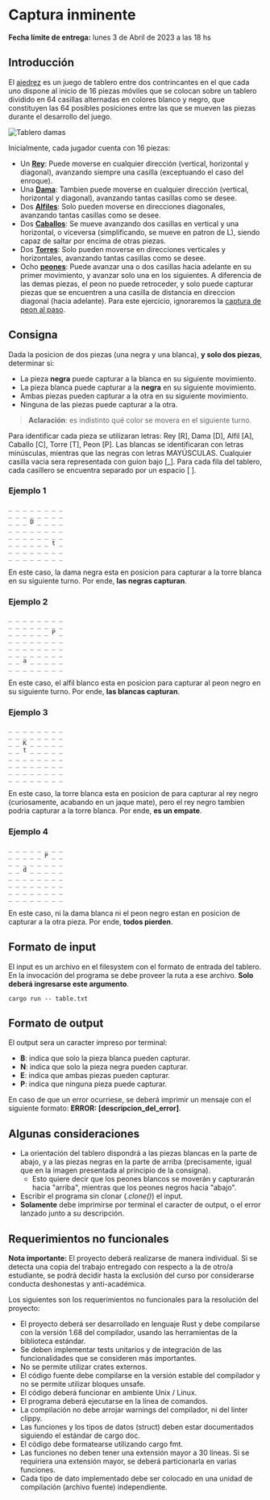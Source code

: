 # Captura inminente

**Fecha límite de entrega:** lunes 3 de Abril de 2023 a las 18 hs

## Introducción

El [ajedrez](https://es.wikipedia.org/wiki/Ajedrez) es un juego de tablero entre dos contrincantes en el que cada uno dispone al inicio de 16 piezas móviles que se colocan sobre un tablero dividido en 64 casillas alternadas en colores blanco y negro, que constituyen las 64 posibles posiciones entre las que se mueven las piezas durante el desarrollo del juego.

![Tablero damas](https://i.imgur.com/fVVOAaC.png)

Inicialmente, cada jugador cuenta con 16 piezas:

* Un **[Rey](https://es.wikipedia.org/wiki/Rey_(ajedrez))**: Puede moverse en cualquier dirección (vertical, horizontal y diagonal), avanzando siempre una casilla (exceptuando el caso del enroque).
* Una **[Dama](https://es.wikipedia.org/wiki/Reina_(ajedrez))**: Tambien puede moverse en cualquier dirección (vertical, horizontal y diagonal), avanzando tantas casillas como se desee.
* Dos **[Alfiles](https://es.wikipedia.org/wiki/Alfil_(ajedrez))**: Solo pueden moverse en direcciones diagonales, avanzando tantas casillas como se desee.
* Dos **[Caballos](https://es.wikipedia.org/wiki/Caballo_(ajedrez))**: Se mueve avanzando dos casillas en vertical y una horizontal, o viceversa (simplificando, se mueve en patron de L), siendo capaz de saltar por encima de otras piezas.
* Dos **[Torres](https://es.wikipedia.org/wiki/Torre_(ajedrez))**: Solo pueden moverse en direcciones verticales y horizontales, avanzando tantas casillas como se desee.
* Ocho **[peones](https://es.wikipedia.org/wiki/Pe%C3%B3n_(ajedrez))**: Puede avanzar una o dos casillas hacia adelante en su primer movimiento, y avanzar solo una en los siguientes. A diferencia de las demas piezas, el peon no puede retroceder, y solo puede capturar piezas que se encuentren a una casilla de distancia en direccion diagonal (hacia adelante). Para este ejercicio, ignoraremos la [captura de peon al paso](https://es.wikipedia.org/wiki/Captura_al_paso).

## Consigna

Dada la posicion de dos piezas (una negra y una blanca), **y solo dos piezas**, determinar si:

* La pieza **negra** puede capturar a la blanca en su siguiente movimiento.
* La pieza blanca puede capturar a la **negra** en su siguiente movimiento.
* Ambas piezas pueden capturar a la otra en su siguiente movimiento.
* Ninguna de las piezas puede capturar a la otra.

> **Aclaración**: es indistinto qué color se movera en el siguiente turno.

Para identificar cada pieza se utilizaran letras: Rey [R], Dama [D], Alfil [A], Caballo [C], Torre [T], Peon [P]. Las blancas se identificaran con letras minúsculas, mientras que las negras con letras MAYÚSCULAS. Cualquier casilla vacia sera representada con guion bajo [_]. Para cada fila del tablero, cada casillero se encuentra separado por un espacio [ ].

### Ejemplo 1

``` text
_ _ _ _ _ _ _ _
_ _ _ _ _ _ _ _
_ _ _ D _ _ _ _
_ _ _ _ _ _ _ _
_ _ _ _ _ _ _ _
_ _ _ _ _ _ t _
_ _ _ _ _ _ _ _
_ _ _ _ _ _ _ _
```

En este caso, la dama negra esta en posicion para capturar a la torre blanca en su siguiente turno. Por ende, **las negras capturan**.

### Ejemplo 2

``` text
_ _ _ _ _ _ _ _
_ _ _ _ _ _ _ _
_ _ _ _ _ _ P _
_ _ _ _ _ _ _ _
_ _ _ _ _ _ _ _
_ _ _ _ _ _ _ _
_ _ a _ _ _ _ _
_ _ _ _ _ _ _ _
```

En este caso, el alfil blanco esta en posicion para capturar al peon negro en su siguiente turno. Por ende, **las blancas capturan**.

### Ejemplo 3

``` text
_ _ _ _ _ _ _ _
_ _ _ _ _ _ _ _
_ _ K _ _ _ _ _
_ _ t _ _ _ _ _
_ _ _ _ _ _ _ _
_ _ _ _ _ _ _ _
_ _ _ _ _ _ _ _
_ _ _ _ _ _ _ _
```

En este caso, la torre blanca esta en posicion de para capturar al rey negro (curiosamente, acabando en un jaque mate), pero el rey negro tambien podria capturar a la torre blanca. Por ende, **es un empate**.

### Ejemplo 4

``` text
_ _ _ _ _ _ _ _
_ _ _ _ _ P _ _
_ _ _ _ _ _ _ _
_ _ d _ _ _ _ _
_ _ _ _ _ _ _ _
_ _ _ _ _ _ _ _
_ _ _ _ _ _ _ _
_ _ _ _ _ _ _ _
```

En este caso, ni la dama blanca ni el peon negro estan en posicion de capturar a la otra pieza. Por ende, **todos pierden**.

## Formato de input

El input es un archivo en el filesystem con el formato de entrada del tablero. En la invocación del programa se debe proveer la ruta a ese archivo. **Solo deberá ingresarse este argumento**.

```shell
cargo run -- table.txt
```

## Formato de output

El output sera un caracter impreso por terminal:

* **B**: indica que solo la pieza blanca pueden capturar.
* **N**: indica que solo la pieza negra pueden capturar.
* **E**: indica que ambas piezas pueden capturar.
* **P**: indica que ninguna pieza puede capturar.

En caso de que un error ocurriese, se deberá imprimir un mensaje con el siguiente formato: **ERROR: [descripcion_del_error]**.

## Algunas consideraciones

* La orientación del tablero dispondrá a las piezas blancas en la parte de abajo, y a las piezas negras en la parte de arriba (precisamente, igual que en la imagen presentada al principio de la consigna).
  * Esto quiere decir que los peones blancos se moverán y capturarán hacia "arriba", mientras que los peones negros hacia "abajo".
* Escribir el programa sin clonar (*.clone()*) el input.
* **Solamente** debe imprimirse por terminal el caracter de output, o el error lanzado junto a su descripción.

## Requerimientos no funcionales

**Nota importante:** El proyecto deberá realizarse de manera individual. Si se detecta una copia del trabajo entregado con respecto a la de otro/a estudiante, se podrá decidir hasta la exclusión del curso por considerarse conducta deshonestas y anti-académica.

Los siguientes son los requerimientos no funcionales para la resolución del proyecto:

* El proyecto deberá ser desarrollado en lenguaje Rust y debe compilarse con la versión 1.68 del compilador, usando las herramientas de la biblioteca estándar.
* Se deben implementar tests unitarios y de integración de las funcionalidades que se consideren más importantes.
* No se permite utilizar crates externos.
* El código fuente debe compilarse en la versión estable del compilador y no se permite utilizar bloques unsafe.
* El código deberá funcionar en ambiente Unix / Linux.
* El programa deberá ejecutarse en la línea de comandos.
* La compilación no debe arrojar warnings del compilador, ni del linter clippy.
* Las funciones y los tipos de datos (struct) deben estar documentados siguiendo el estándar de cargo doc.
* El código debe formatearse utilizando cargo fmt.
* Las funciones no deben tener una extensión mayor a 30 líneas. Si se requiriera una extensión mayor, se deberá particionarla en varias funciones.
* Cada tipo de dato implementado debe ser colocado en una unidad de compilación (archivo fuente) independiente.
